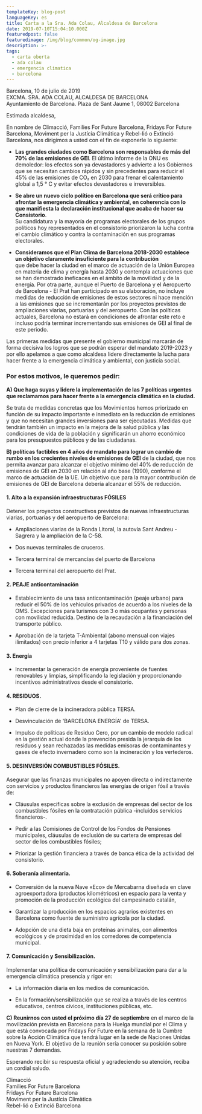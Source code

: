 ```yaml
---
templateKey: blog-post
languageKey: es
title: Carta a la Sra. Ada Colau, Alcaldesa de Barcelona
date: 2019-07-10T15:04:10.000Z
featuredpost: false
featuredimage: /img/blog/common/og-image.jpg
description: >-
tags:
  - carta oberta
  - ada colau
  - emergencia climatica
  - barcelona
---
```

Barcelona, 10 de julio de 2019  
EXCMA. SRA. ADA COLAU, ALCALDESA DE BARCELONA  
Ayuntamiento de Barcelona. Plaza de Sant Jaume 1, 08002 Barcelona

Estimada alcaldesa,

En nombre de Climacció, Families For Future Barcelona, Fridays For Future Barcelona, Moviment per la Justícia Climática y Rebel-lió o Extinció Barcelona, nos dirigimos a usted con el fin de exponerle lo siguiente:

- **Las grandes ciudades como Barcelona son responsables de más del 70% de las emisiones de GEI**.
  El último informe de la ONU es demoledor: los efectos son ya devastadores y advierte a los Gobiernos que se necesitan cambios rápidos y sin precedentes para reducir el 45% de las emisiones de CO₂ en 2030 para frenar el calentamiento global a 1,5 ° C y evitar efectos devastadores e irreversibles.

- **Se abre un nuevo ciclo político en Barcelona que será crítico para afrontar la emergencia climática y ambiental, en coherencia con lo que manifiesta la declaración institucional que acaba de hacer su Consistorio**.  
  Su candidatura y la mayoría de programas electorales de los grupos políticos hoy representados en el consistorio priorizaron la lucha contra el cambio climático y contra la contaminación en sus programas electorales.

- **Consideramos que el Plan Clima de Barcelona 2018-2030 establece un objetivo claramente insuficiente para la contribución**  
  que debe hacer la ciudad en el marco de actuación de la Unión Europea en materia de clima y energía hasta 2030 y contempla actuaciones que se han demostrado ineficaces en el ámbito de la movilidad y de la energía. Por otra parte, aunque el Puerto de Barcelona y el Aeropuerto de Barcelona - El Prat han participado en su elaboración, no incluye medidas de reducción de emisiones de estos sectores ni hace mención a las emisiones que se incrementarán por los proyectos previstos de ampliaciones viarias, portuarias y del aeropuerto. Con las políticas actuales, Barcelona no estará en condiciones de afrontar este reto e incluso podría terminar incrementando sus emisiones de GEI al final de este periodo.

Las primeras medidas que presente el gobierno municipal marcarán de forma decisiva los logros que se podrán esperar del mandato 2019-2023 y por ello apelamos a que como alcaldesa lidere directamente la lucha para hacer frente a la emergencia climática y ambiental, con justicia social.

### Por estos motivos, le queremos pedir:

**A) Que haga suyas y lidere la implementación de las 7 políticas urgentes que reclamamos para hacer frente a la emergencia climática en la ciudad.**

Se trata de medidas concretas que los Movimientos hemos priorizado en función de su impacto importante e inmediato en la reducción de emisiones y que no necesitan grandes inversiones para ser ejecutadas. Medidas que tendrán también un impacto en la mejora de la salud pública y las condiciones de vida de la población y significarán un ahorro económico para los presupuestos públicos y de las ciudadanas.

**B) políticas factibles en 4 años de mandato para lograr un cambio de rumbo en los crecientes niveles de emisiones de GEI** de la ciudad, que nos permita avanzar para alcanzar el objetivo mínimo del 40% de reducción de emisiones de GEI en 2030 en relación al año base (1990), conforme el marco de actuación de la UE. Un objetivo que para la mayor contribución de emisiones de GEI de Barcelona debería alcanzar el 55% de reducción.

#### 1\. Alto a la expansión infraestructuras FÓSILES

Detener los proyectos constructivos previstos de nuevas infraestructuras viarias, portuarias y del aeropuerto de Barcelona:

- Ampliaciones viarias de la Ronda Litoral, la autovía Sant Andreu - Sagrera y la ampliación de la C-58.

- Dos nuevas terminales de cruceros.

- Tercera terminal de mercancías del puerto de Barcelona

- Tercera terminal del aeropuerto del Prat.

#### 2\. PEAJE anticontaminación

- Establecimiento de una tasa anticontaminación (peaje urbano) para reducir el 50% de los vehículos privados de acuerdo a los niveles de la OMS. Excepciones para turismos con 3 o más ocupantes y personas con movilidad reducida. Destino de la recaudación a la financiación del transporte público.

- Aprobación de la tarjeta T-Ambiental (abono mensual con viajes ilimitados) con precio inferior a 4 tarjetas T10 y válido para dos zonas.

#### 3\. Energía

- Incrementar la generación de energía proveniente de fuentes renovables y limpias, simplificando la legislación y proporcionando incentivos administrativos desde el consistorio.

#### 4\. RESIDUOS.

- Plan de cierre de la incineradora pública TERSA.

- Desvinculación de 'BARCELONA ENERGÍA' de TERSA.

- Impulso de políticas de Residuo Cero, por un cambio de modelo radical en la gestión actual donde la prevención presida la jerarquía de los residuos y sean rechazadas las medidas emisoras de contaminantes y gases de efecto invernadero como son la incineración y los vertederos.

#### 5\. DESINVERSIÓN COMBUSTIBLES FÓSILES.

Asegurar que las finanzas municipales no apoyen directa o indirectamente con servicios y productos financieros las energías de origen fósil a través de:

- Cláusulas específicas sobre la exclusión de empresas del sector de los combustibles fósiles en la contratación pública -incluidos servicios financieros-.

- Pedir a las Comisiones de Control de los Fondos de Pensiones municipales, cláusulas de exclusión de su cartera de empresas del sector de los combustibles fósiles;

- Priorizar la gestión financiera a través de banca ética de la actividad del consistorio.

#### 6\. Soberanía alimentaria.

- Conversión de la nueva Nave «Eco» de Mercabarna diseñada en clave agroexportadora (productos kilométricos) en espacio para la venta y promoción de la producción ecológica del campesinado catalán,

- Garantizar la producción en los espacios agrarios existentes en Barcelona como fuente de suministro agrícola por la ciudad.

- Adopción de una dieta baja en proteínas animales, con alimentos ecológicos y de proximidad en los comedores de competencia municipal.

#### 7\. Comunicación y Sensibilización.

Implementar una política de comunicación y sensibilización para dar a la emergencia climática presencia y rigor en:

- La información diaria en los medios de comunicación.

- En la formación/sensibilización que se realiza a través de los centros educativos, centros cívicos, instituciones públicas, etc.

**C) Reunirnos con usted el próximo día 27 de septiembre** en el marco de la movilización prevista en Barcelona para la Huelga mundial por el Clima y que está convocada por Fridays For Future en la semana de la Cumbre sobre la Acción Climática que tendrá lugar en la sede de Naciones Unidas en Nueva York. El objetivo de la reunión sería conocer su posición sobre nuestras 7 demandas.

Esperando recibir su respuesta oficial y agradeciendo su atención, reciba un cordial saludo.

Climacció  
Families For Future Barcelona  
Fridays For Future Barcelona  
Moviment per la Justícia Climàtica  
Rebel-lió o Extinció Barcelona
